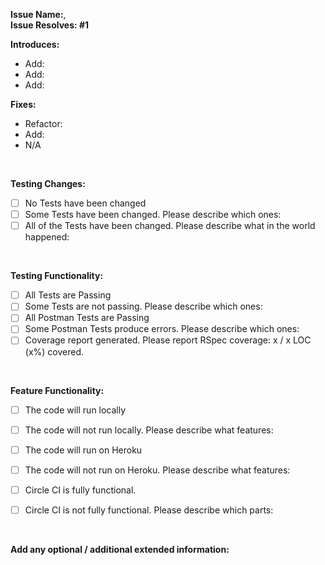 **Issue Name:**,   
**Issue Resolves: #1**

**Introduces:**
- Add: 
- Add: 
- Add: 

**Fixes:**
- Refactor: 
- Add: 
- N/A


<br>

**Testing Changes:**

   - [ ] No Tests have been changed
   - [ ] Some Tests have been changed. Please describe which ones: 
   - [ ] All of the Tests have been changed. Please describe what in the world happened:
  
<br>

**Testing Functionality:**
   - [ ] All Tests are Passing
   - [ ] Some Tests are not passing. Please describe which ones:
   - [ ] All Postman Tests are Passing
   - [ ] Some Postman Tests produce errors. Please describe which ones:
   - [ ] Coverage report generated. Please report RSpec coverage: x / x LOC (x%) covered.

<br>

**Feature Functionality:**
   - [ ] The code will run locally
   - [ ] The code will not run locally. Please describe what features:
   - [ ] The code will run on Heroku
   - [ ] The code will not run on Heroku. Please describe what features: 
   - [ ] Circle CI is fully functional.
   - [ ] Circle CI is not fully functional. Please describe which parts: 



<br>

**Add any optional / additional extended information:**

